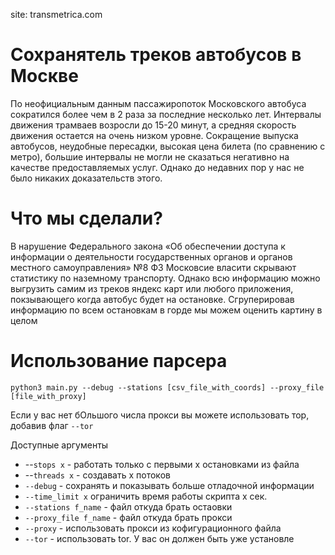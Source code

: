 site: transmetrica.com

# Сохранятель треков автобусов в Москве
По неофициальным данным пассажиропоток Московского автобуса сократился более чем в 2 раза за последние несколько лет. Интервалы движения трамваев возросли до 15-20 минут, а средняя скорость движения остается на очень низком уровне. Сокращение выпуска автобусов, неудобные пересадки, высокая цена билета (по сравнению с метро), большие интервалы не могли не сказаться негативно на качестве предоставляемых услуг.  Однако до недавних пор у нас не было никаких доказательств этого.

# Что мы сделали?
В нарушение Федерального закона «Об обеспечении доступа к информации о деятельности государственных органов и органов местного самоуправления» №8 ФЗ Московсие власити скрывают статистику по наземному транспорту. Однако всю информацию можно выгрузить самим из треков яндекс карт или любого приложения, покзывающего когда автобус будет на остановке. Сгруперировав информацию по всем остановкам в горде мы можем оценить картину в целом

# Использование парсера
``` python3 main.py --debug --stations [csv_file_with_coords] --proxy_file [file_with_proxy] ```

Если у вас нет бОльшого числа прокси вы можете использовать тор, добавив флаг `--tor`

Доступные аргументы
* --`stops x` - работать только с первыми x остановками из файла
* --`threads x` - создавать х потоков
* `--debug` - сохранять и показывать больше отладочной информации
* `--time_limit x` ограничить время работы скрипта х сек.
* `--stations f_name` - файл откуда брать остаовки
* `--proxy_file f_name` - файл откуда брать прокси
* `--proxy` - использовать прокси из кофигурационного файла
* `--tor` - использовать tor. У вас он должен быть уже установле
